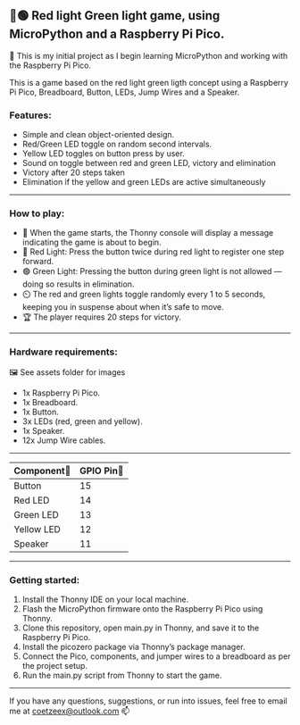 ## 🔴🟢 Red light Green light game, using MicroPython and a Raspberry Pi Pico.

🤞 This is my initial project as I begin learning MicroPython and working with the Raspberry Pi Pico.

This is a game based on the red light green ligth concept using a Raspberry Pi Pico, Breadboard, Button, LEDs, Jump Wires and a Speaker.

### Features:
- Simple and clean object-oriented design.
- Red/Green LED toggle on random second intervals.
- Yellow LED toggles on button press by user.
- Sound on toggle between red and green LED, victory and elimination
- Victory after 20 steps taken
- Elimination if the yellow and green LEDs are active simultaneously
---
### How to play:
- 🏁 When the game starts, the Thonny console will display a message indicating the game is about to begin.
- 🔴 Red Light: Press the button twice during red light to register one step forward.
- 🟢 Green Light: Pressing the button during green light is not allowed — doing so results in elimination.
- ⏲️ The red and green lights toggle randomly every 1 to 5 seconds, keeping you in suspense about when it’s safe to move.
- 🏆 The player requires 20 steps for victory.
---
### Hardware requirements:
🖼️ See assets folder for images
- 1x Raspberry Pi Pico.
- 1x Breadboard.
- 1x Button.
- 3x LEDs (red, green and yellow).
- 1x Speaker.
- 12x Jump Wire cables.
---
|Component🔌|GPIO Pin📍|  
|---------|--------|
|Button|15|
|Red LED|14|
|Green LED|13|
|Yellow LED|12|
|Speaker|11|
---
### Getting started:
1. Install the Thonny IDE on your local machine.
2. Flash the MicroPython firmware onto the Raspberry Pi Pico using Thonny.
3. Clone this repository, open main.py in Thonny, and save it to the Raspberry Pi Pico.
4. Install the picozero package via Thonny’s package manager.
5. Connect the Pico, components, and jumper wires to a breadboard as per the project setup.
6. Run the main.py script from Thonny to start the game.
---
If you have any questions, suggestions, or run into issues, feel free to email me at coetzeex@outlook.com 📫
